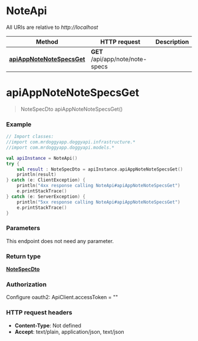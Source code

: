 # NoteApi

All URIs are relative to *http://localhost*

Method | HTTP request | Description
------------- | ------------- | -------------
[**apiAppNoteNoteSpecsGet**](NoteApi.md#apiAppNoteNoteSpecsGet) | **GET** /api/app/note/note-specs | 


<a name="apiAppNoteNoteSpecsGet"></a>
# **apiAppNoteNoteSpecsGet**
> NoteSpecDto apiAppNoteNoteSpecsGet()



### Example
```kotlin
// Import classes:
//import com.mrdoggyapp.doggyapi.infrastructure.*
//import com.mrdoggyapp.doggyapi.models.*

val apiInstance = NoteApi()
try {
    val result : NoteSpecDto = apiInstance.apiAppNoteNoteSpecsGet()
    println(result)
} catch (e: ClientException) {
    println("4xx response calling NoteApi#apiAppNoteNoteSpecsGet")
    e.printStackTrace()
} catch (e: ServerException) {
    println("5xx response calling NoteApi#apiAppNoteNoteSpecsGet")
    e.printStackTrace()
}
```

### Parameters
This endpoint does not need any parameter.

### Return type

[**NoteSpecDto**](NoteSpecDto.md)

### Authorization


Configure oauth2:
    ApiClient.accessToken = ""

### HTTP request headers

 - **Content-Type**: Not defined
 - **Accept**: text/plain, application/json, text/json


